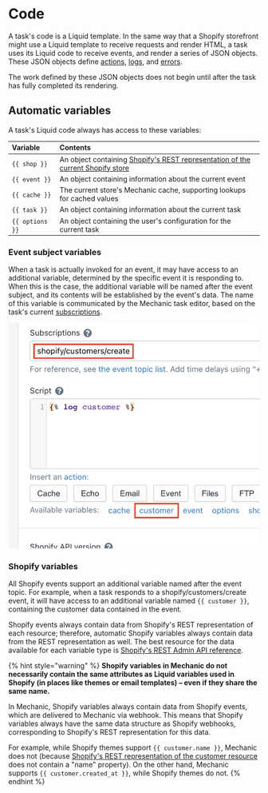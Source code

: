 # Code

A task's code is a Liquid template. In the same way that a Shopify storefront might use a Liquid template to receive requests and render HTML, a task uses its Liquid code to receive events, and render a series of JSON objects. These JSON objects define [actions](action-objects.md), [logs](logging.md), and [errors](error-objects.md).

The work defined by these JSON objects does not begin until after the task has fully completed its rendering.

## Automatic variables

A task's Liquid code always has access to these variables:

| Variable | Contents |
| :--- | :--- |
| `{{ shop }}` | An object containing [Shopify's REST representation of the current Shopify store](https://shopify.dev/docs/admin-api/rest/reference/store-properties/shop) |
| `{{ event }}` | An object containing information about the current event |
| `{{ cache }}` | The current store's Mechanic cache, supporting lookups for cached values |
| `{{ task }}` | An object containing information about the current task |
| `{{ options }}` | An object containing the user's configuration for the current task |

### Event subject variables

When a task is actually invoked for an event, it may have access to an additional variable, determined by the specific event it is responding to. When this is the case, the additional variable will be named after the event subject, and its contents will be established by the event's data. The name of this variable is communicated by the Mechanic task editor, based on the task's current [subscriptions](../subscriptions.md).

![](../../../.gitbook/assets/screen-shot-2021-02-05-at-3.50.27-pm.png)

### Shopify variables

All Shopify events support an additional variable named after the event topic. For example, when a task responds to a shopify/customers/create event, it will have access to an additional variable named `{{ customer }}`, containing the customer data contained in the event.

Shopify events always contain data from Shopify's REST representation of each resource; therefore, automatic Shopify variables always contain data from the REST representation as well. The best resource for the data available for each variable type is [Shopify's REST Admin API reference](https://shopify.dev/docs/admin-api/rest/reference).

{% hint style="warning" %}
**Shopify variables in Mechanic do not necessarily contain the same attributes as Liquid variables used in Shopify \(in places like themes or email templates\) – even if they share the same name.**

In Mechanic, Shopify variables always contain data from Shopify events, which are delivered to Mechanic via webhook. This means that Shopify variables always have the same data structure as Shopify webhooks, corresponding to Shopify's REST representation for this data.

For example, while Shopify themes support `{{ customer.name }}`, Mechanic does not \(because [Shopify's REST representation of the customer resource](https://shopify.dev/docs/admin-api/rest/reference/customers/customer) does not contain a "name" property\). On the other hand, Mechanic supports `{{ customer.created_at }}`, while Shopify themes do not.
{% endhint %}

